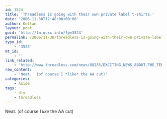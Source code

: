 ```yaml
---
id: 3524
title: 'Threadless is going with their own private label t-shirts.'
date: '2006-11-30T12:48:00+00:00'
author: Kellan
layout: post
guid: 'http://lm.quxx.info/?p=3524'
permalink: /2006/11/30/threadless-is-going-with-their-own-private-label-t-shirts/
typo_id:
    - '3523'
mt_id:
    - ''
link_related:
    - 'http://www.threadless.com/news/88235/EXCITING_NEWS_ABOUT_THE_TEES_WE_PRINT_ON?streetteam=rodbegbie'
raw_content:
    - 'Neat.  (of course I *like* the AA cut)'
categories:
    - Aside
tags:
    - diy
    - threadless
---
```


Neat. (of course I *like* the AA cut)